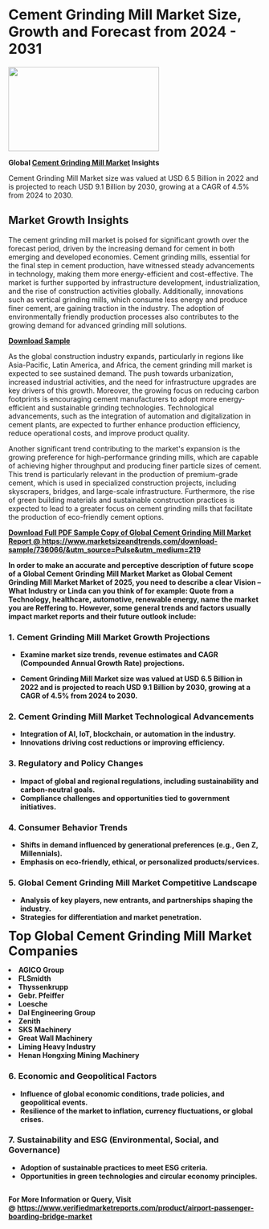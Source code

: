 <H1>Cement Grinding Mill Market Size, Growth and Forecast from 2024 - 2031</H1><img class="aligncenter size-medium wp-image-584254" src="https://thirdeyenews.in/wp-content/uploads/2024/09/Global-Market-Research-300x168.jpeg" alt="" width="300" height="168" /><p><strong>Global&nbsp;<a href="https://www.marketsizeandtrends.com/download-sample/736066/&amp;utm_source=Pulse&amp;utm_medium=219">Cement Grinding Mill Market</a> Insights</strong></p><p>Cement Grinding Mill Market size was valued at USD 6.5 Billion in 2022 and is projected to reach USD 9.1 Billion by 2030, growing at a CAGR of 4.5% from 2024 to 2030.</p><p><h2>Market Growth Insights</h2> <p>The cement grinding mill market is poised for significant growth over the forecast period, driven by the increasing demand for cement in both emerging and developed economies. Cement grinding mills, essential for the final step in cement production, have witnessed steady advancements in technology, making them more energy-efficient and cost-effective. The market is further supported by infrastructure development, industrialization, and the rise of construction activities globally. Additionally, innovations such as vertical grinding mills, which consume less energy and produce finer cement, are gaining traction in the industry. The adoption of environmentally friendly production processes also contributes to the growing demand for advanced grinding mill solutions.</p> <p><strong><a href="#">Download Sample</a></strong></p> <p>As the global construction industry expands, particularly in regions like Asia-Pacific, Latin America, and Africa, the cement grinding mill market is expected to see sustained demand. The push towards urbanization, increased industrial activities, and the need for infrastructure upgrades are key drivers of this growth. Moreover, the growing focus on reducing carbon footprints is encouraging cement manufacturers to adopt more energy-efficient and sustainable grinding technologies. Technological advancements, such as the integration of automation and digitalization in cement plants, are expected to further enhance production efficiency, reduce operational costs, and improve product quality.</p> <p>Another significant trend contributing to the market's expansion is the growing preference for high-performance grinding mills, which are capable of achieving higher throughput and producing finer particle sizes of cement. This trend is particularly relevant in the production of premium-grade cement, which is used in specialized construction projects, including skyscrapers, bridges, and large-scale infrastructure. Furthermore, the rise of green building materials and sustainable construction practices is expected to lead to a greater focus on cement grinding mills that facilitate the production of eco-friendly cement options.</p> <p><strong><a href="#"></p><p><span class=""><strong>Download Full PDF Sample Copy of Global Cement Grinding Mill Market Report</strong> @ <a href="https://www.marketsizeandtrends.com/download-sample/736066/&amp;utm_source=Pulse&amp;utm_medium=219" target="_blank">https://www.marketsizeandtrends.com/download-sample/736066/&amp;utm_source=Pulse&amp;utm_medium=219</a></span></p><p>In order to make an accurate and perceptive description of future scope of a Global&nbsp;Cement Grinding Mill Market Market as Global&nbsp;Cement Grinding Mill Market Market of 2025, you need to describe a clear Vision &ndash; What Industry or Linda can you think of for example: Quote from a Technology, healthcare, automotive, renewable energy, name the market you are Reffering to. However, some general trends and factors usually impact market reports and their future outlook include:</p><h3>1.&nbsp;<strong>Cement Grinding Mill Market Growth Projections</strong></h3><ul><li>Examine market size trends, revenue estimates and CAGR (Compounded Annual Growth Rate) projections.</li><li><p>Cement Grinding Mill Market size was valued at USD 6.5 Billion in 2022 and is projected to reach USD 9.1 Billion by 2030, growing at a CAGR of 4.5% from 2024 to 2030.</p></li></ul><h3>2.&nbsp;<strong>Cement Grinding Mill Market Technological Advancements</strong></h3><ul><li>Integration of AI, IoT, blockchain, or automation in the industry.</li><li>Innovations driving cost reductions or improving efficiency.</li></ul><h3>3.&nbsp;<strong>Regulatory and Policy Changes</strong></h3><ul><li>Impact of global and regional regulations, including sustainability and carbon-neutral goals.</li><li>Compliance challenges and opportunities tied to government initiatives.</li></ul><h3>4.&nbsp;<strong>Consumer Behavior Trends</strong></h3><ul><li>Shifts in demand influenced by generational preferences (e.g., Gen Z, Millennials).</li><li>Emphasis on eco-friendly, ethical, or personalized products/services.</li></ul><h3>5.&nbsp;<strong>Global Cement Grinding Mill Market Competitive Landscape</strong></h3><ul><li>Analysis of key players, new entrants, and partnerships shaping the industry.</li><li>Strategies for differentiation and market penetration.</li></ul><p data-pm-slice="1 1 []"><span style="color: inherit; font-family: inherit; font-size: 25px;">Top Global Cement Grinding Mill Market Companies</span></p><div class="" data-test-id=""><p><li>AGICO Group</li><li> FLSmidth</li><li> Thyssenkrupp</li><li> Gebr. Pfeiffer</li><li> Loesche</li><li> Dal Engineering Group</li><li> Zenith</li><li> SKS Machinery</li><li> Great Wall Machinery</li><li> Liming Heavy Industry</li><li> Henan Hongxing Mining Machinery</li></p></div><h3>6.&nbsp;<strong>Economic and Geopolitical Factors</strong></h3><ul><li>Influence of global economic conditions, trade policies, and geopolitical events.</li><li>Resilience of the market to inflation, currency fluctuations, or global crises.</li></ul><h3>7.&nbsp;<strong>Sustainability and ESG (Environmental, Social, and Governance)</strong></h3><ul><li>Adoption of sustainable practices to meet ESG criteria.</li><li>Opportunities in green technologies and circular economy principles.</li></ul><h2><strong style="font-size: 14px;">For More Information or Query, Visit @&nbsp;</strong><a style="background-color: #ffffff; font-size: 14px;" href="https://www.marketsizeandtrends.com/report/cement-grinding-mill-market/" target="_blank">https://www.verifiedmarketreports.com/product/airport-passenger-boarding-bridge-market</a></h2>
